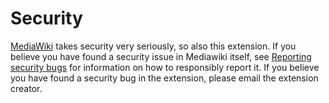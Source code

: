 # Security

[MediaWiki](https://mediawiki.org) takes security very seriously, so also this extension. If you believe you have found a security issue in Mediawiki itself, see [Reporting security bugs](https://www.mediawiki.org/wiki/Reporting_security_bugs) for information on how to responsibly report it.
If you believe you have found a security bug in the extension, please email the extension creator.
